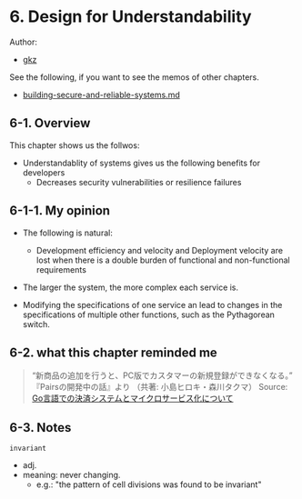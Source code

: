 # 6. Design for Understandability

Author:
  - [gkz](https://twitter.com/gkzvoice)

See the following, if you want to see the memos of other chapters.
  - [building-secure-and-reliable-systems.md](../building-secure-and-reliable-systems.md)


## 6-1. Overview

This chapter shows us the follwos:

- Understandablity of systems gives us the following benefits for developers
  - Decreases security vulnerabilities or resilience failures

## 6-1-1. My opinion

- The following is natural:
  - Development efficiency and velocity and Deployment velocity are lost 
    when there is a double burden of functional and non-functional requirements

- The larger the system, the more complex each service is. 
- Modifying the specifications of one service an lead to changes in the specifications of multiple other functions, 
such as the Pythagorean switch.

## 6-2. what this chapter reminded me

>“新商品の追加を行うと、PC版でカスタマーの新規登録ができなくなる。”
>『Pairsの開発中の話』より （共著: 小島ヒロキ・森川タクマ）
Source: [Go言語での決済システムとマイクロサービス化について](https://medium.com/eureka-engineering/go%E8%A8%80%E8%AA%9E%E3%81%A7%E3%81%AE%E6%B1%BA%E6%B8%88%E3%82%B7%E3%82%B9%E3%83%86%E3%83%A0%E3%81%A8%E3%83%9E%E3%82%A4%E3%82%AF%E3%83%AD%E3%82%B5%E3%83%BC%E3%83%93%E3%82%B9%E5%8C%96%E3%81%AB%E3%81%A4%E3%81%84%E3%81%A6-d80dd4e6f684)


## 6-3. Notes

`invariant`
  - adj.
  - meaning: never changing.
    - e.g.: "the pattern of cell divisions was found to be invariant"